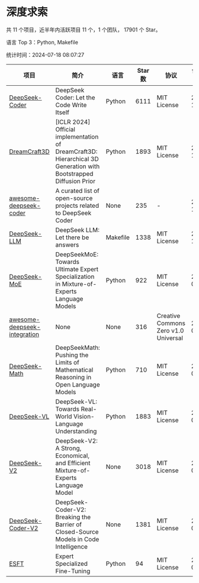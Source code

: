 # 深度求索

共 11 个项目，近半年内活跃项目 11 个，1 个团队， 17901 个 Star。

语言 Top 3：Python, Makefile

统计时间：2024-07-18 08:07:27

| 项目 | 简介 | 语言 | Star 数 | 协议 | 创建时间 | 最后更新时间 |
| --- | --- | --- | --- | --- | --- | --- |
| [DeepSeek-Coder](https://github.com/deepseek-ai/DeepSeek-Coder) | DeepSeek Coder: Let the Code Write Itself | Python | 6111 | MIT License | 2023-10-20 | 2024-07-18 |
| [DreamCraft3D](https://github.com/deepseek-ai/DreamCraft3D) | [ICLR 2024] Official implementation of DreamCraft3D: Hierarchical 3D Generation with Bootstrapped Diffusion Prior | Python | 1893 | MIT License | 2023-10-23 | 2024-07-18 |
| [awesome-deepseek-coder](https://github.com/deepseek-ai/awesome-deepseek-coder) | A curated list of open-source projects related to DeepSeek Coder | None | 235 | - | 2023-11-06 | 2024-07-11 |
| [DeepSeek-LLM](https://github.com/deepseek-ai/DeepSeek-LLM) | DeepSeek LLM: Let there be answers | Makefile | 1338 | MIT License | 2023-11-29 | 2024-07-18 |
| [DeepSeek-MoE](https://github.com/deepseek-ai/DeepSeek-MoE) | DeepSeekMoE: Towards Ultimate Expert Specialization in Mixture-of-Experts Language Models | Python | 922 | MIT License | 2024-01-02 | 2024-07-16 |
| [awesome-deepseek-integration](https://github.com/deepseek-ai/awesome-deepseek-integration) | None | None | 316 | Creative Commons Zero v1.0 Universal | 2024-01-11 | 2024-07-18 |
| [DeepSeek-Math](https://github.com/deepseek-ai/DeepSeek-Math) | DeepSeekMath: Pushing the Limits of Mathematical Reasoning in Open Language Models | Python | 710 | MIT License | 2024-02-05 | 2024-07-17 |
| [DeepSeek-VL](https://github.com/deepseek-ai/DeepSeek-VL) | DeepSeek-VL: Towards Real-World Vision-Language Understanding | Python | 1883 | MIT License | 2024-03-07 | 2024-07-18 |
| [DeepSeek-V2](https://github.com/deepseek-ai/DeepSeek-V2) | DeepSeek-V2: A Strong, Economical, and Efficient Mixture-of-Experts Language Model | None | 3018 | MIT License | 2024-04-22 | 2024-07-18 |
| [DeepSeek-Coder-V2](https://github.com/deepseek-ai/DeepSeek-Coder-V2) | DeepSeek-Coder-V2: Breaking the Barrier of Closed-Source Models in Code Intelligence | None | 1381 | MIT License | 2024-06-14 | 2024-07-18 |
| [ESFT](https://github.com/deepseek-ai/ESFT) | Expert Specialized Fine-Tuning | Python | 94 | MIT License | 2024-07-04 | 2024-07-18 |
